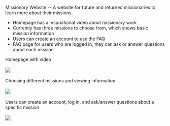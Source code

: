 Missionary Website -- A website for future and returned missionaries to learn more about their missions.

* Homepage has a inspriational video about missionary work
* Currently has three missions to choose from, which shows basic mission information
* Users can create an account to use the FAQ
* FAQ page for users who are logged in, they can ask or answer questions about each mission

Homepage with video
<br>
<br>
<img src="https://cloud.githubusercontent.com/assets/22181707/25669607/3c4e115a-2fe7-11e7-8c43-8db3b613656c.gif"/>
<br>
<br>
Choosing different missions and viewing information
<br>
<br>
<img src="https://cloud.githubusercontent.com/assets/22181707/25670793/11c78da4-2feb-11e7-892f-b7e329296179.gif"/>
<br>
<br>
Users can create an account, log in, and ask/answer questions about a specific mission
<br>
<br>
<img src="https://cloud.githubusercontent.com/assets/22181707/25673276/0167bc28-2ff4-11e7-8834-4b5d04d3420b.gif"/>
